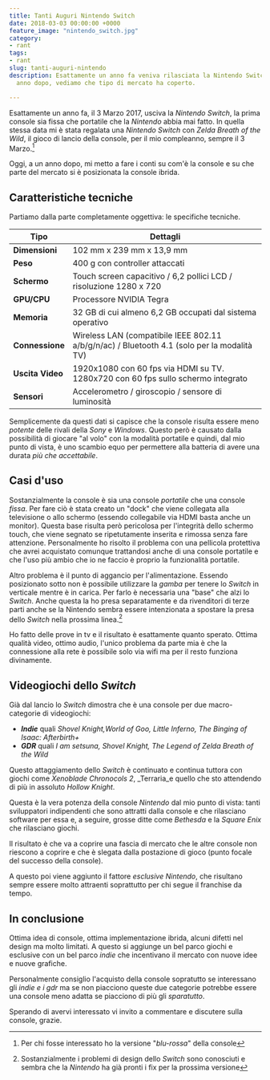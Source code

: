 ```yaml
---
title: Tanti Auguri Nintendo Switch
date: 2018-03-03 00:00:00 +0000
feature_image: "nintendo_switch.jpg"
category:
- rant
tags:
- rant
slug: tanti-auguri-nintendo
description: Esattamente un anno fa veniva rilasciata la Nintendo Switch. Oggi, un
  anno dopo, vediamo che tipo di mercato ha coperto.

---
```

Esattamente un anno fa, il 3 Marzo 2017, usciva la _Nintendo Switch_, la prima console sia fissa che portatile che la _Nintendo_ abbia mai fatto. In quella stessa data mi è stata regalata una _Nintendo Switch_ con _Zelda Breath of the Wild_, il gioco di lancio della console, per il mio compleanno, sempre il 3 Marzo.[^1]

Oggi, a un anno dopo, mi metto a fare i conti su com'è la console e su che parte del mercato si è posizionata la console ibrida.

## Caratteristiche tecniche
Partiamo dalla parte completamente oggettiva: le specifiche tecniche.


| Tipo             | Dettagli                                                                                    |
| ---------------- | ------------------------------------------------------------------------------------------- |
| **Dimensioni**   | 102 mm x 239 mm x 13,9 mm                                                                   |
| **Peso**         | 400 g con controller attaccati                                                              |
| **Schermo**      | Touch screen capacitivo / 6,2 pollici LCD / risoluzione 1280 x 720                          |
| **GPU/CPU**      | Processore NVIDIA Tegra                                                                     |
| **Memoria**      | 32 GB di cui almeno 6,2 GB occupati dal sistema operativo                                   |
| **Connessione**  | Wireless LAN (compatibile IEEE 802.11 a/b/g/n/ac) / Bluetooth 4.1 (solo per la modalità TV) |
| **Uscita Video** | 1920x1080 con 60 fps via HDMI su TV. 1280x720 con 60 fps sullo schermo integrato            |
| **Sensori**      | Accelerometro / giroscopio / sensore di luminosità                                          |

Semplicemente da questi dati si capisce che la console risulta essere meno _potente_ delle rivali della _Sony_ e _Windows_. Questo però è causato dalla possibilità di giocare "al volo" con la modalità portatile e quindi, dal mio punto di vista, è uno scambio equo per permettere alla batteria di avere una durata _più che accettabile_.

## Casi d'uso

Sostanzialmente la console è sia una console _portatile_ che una console _fissa_. 
Per fare ciò è stata creato un "dock" che viene collegata alla televisione o allo schermo (essendo collegabile via HDMI basta anche un monitor). Questa base risulta però pericolosa per l'integrità dello schermo touch, che viene segnato se ripetutamente inserita e rimossa senza fare attenzione. Personalmente ho risolto il problema con una pellicola protettiva che avrei acquistato comunque trattandosi anche di una console portatile e che l'uso più ambio che io ne faccio è proprio la funzionalità portatile.

Altro problema è il punto di aggancio per l'alimentazione. Essendo posizionato sotto non è possibile utilizzare la _gamba_ per tenere lo _Switch_ in verticale mentre è in carica. Per farlo è necessaria una "base" che alzi lo _Switch_. Anche questa la ho presa separatamente e da rivenditori di terze parti anche se la Nintendo sembra essere intenzionata a spostare la presa dello _Switch_ nella prossima linea.[^2]

Ho fatto delle prove in tv e il risultato è esattamente quanto sperato. Ottima qualità video, ottimo audio, l'unico problema da parte mia è che la connessione alla rete è possibile solo via wifi ma per il resto funziona divinamente. 

## Videogiochi dello _Switch_

Già dal lancio lo _Switch_ dimostra che è una console per due macro-categorie di videogiochi:

* _**Indie**_ quali _Shovel Knight,World of Goo, Little Inferno, The Binging of Isaac: Afterbirth+_
* _**GDR**_ quali _I am setsuna, Shovel Knight, The Legend of Zelda Breath of the Wild_

Questo attaggiamento dello _Switch_ è continuato e continua tuttora con giochi come _Xenoblade Chronocols 2_, _Terraria_e quello che sto attendendo di più in assoluto _Hollow Knight_.

Questa è la vera potenza della console _Nintendo_ dal mio punto di vista: tanti sviluppatori indipendenti che sono attratti dalla console e che rilasciano software per essa e, a seguire, grosse ditte come _Bethesda_ e la _Square Enix_ che rilasciano giochi.

Il risultato è che va a coprire una fascia di mercato che le altre console non riescono a coprire e che è slegata dalla postazione di gioco (punto focale del successo della console).

A questo poi viene aggiunto il fattore _esclusive Nintendo_, che risultano sempre essere molto attraenti soprattutto per chi segue il franchise da tempo.

## In conclusione

Ottima idea di console, ottima implementazione ibrida, alcuni difetti nel design ma molto limitati. A questo si aggiunge un bel parco giochi e esclusive con un bel parco _indie_ che incentivano il mercato con nuove idee e nuove grafiche.

Personalmente consiglio l'acquisto della console sopratutto se interessano gli _indie e i gdr_ ma se non piacciono queste due categorie potrebbe essere una console meno adatta se piacciono di più gli _sparatutto_. 

Sperando di avervi interessato vi invito a commentare e discutere sulla console, grazie.

[^1]: Per chi fosse interessato ho la versione "_blu-rossa_" della console
[^2]: Sostanzialmente i problemi di design dello _Switch_ sono conosciuti e sembra che la _Nintendo_ ha già pronti i fix per la prossima versione
